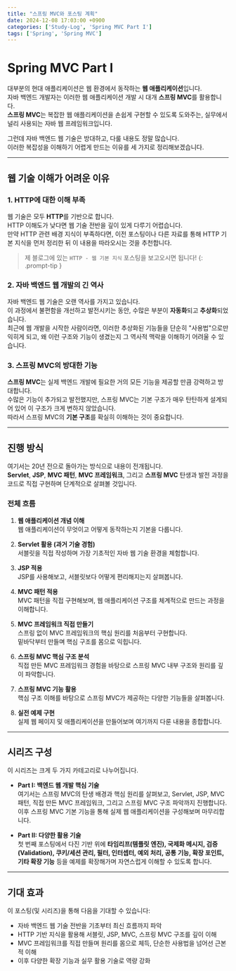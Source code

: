 ```yaml
---
title: "스프링 MVC와 포스팅 계획"
date: 2024-12-08 17:03:00 +0900
categories: ['Study-Log', 'Spring MVC Part I']
tags: ['Spring', 'Spring MVC']
---
```


# Spring MVC Part I

대부분의 현대 애플리케이션은 웹 환경에서 동작하는 **웹 애플리케이션**입니다.  
자바 백엔드 개발자는 이러한 웹 애플리케이션 개발 시 대개 **스프링 MVC**를 활용합니다.  
**스프링 MVC**는 복잡한 웹 애플리케이션을 손쉽게 구현할 수 있도록 도와주는, 실무에서 널리 사용되는 자바 웹 프레임워크입니다.

그런데 자바 백엔드 웹 기술은 방대하고, 다룰 내용도 정말 많습니다.  
이러한 복잡성을 이해하기 어렵게 만드는 이유를 세 가지로 정리해보겠습니다.

---

## 웹 기술 이해가 어려운 이유

### 1. HTTP에 대한 이해 부족
웹 기술은 모두 **HTTP**를 기반으로 합니다.  
HTTP 이해도가 낮다면 웹 기술 전반을 깊이 있게 다루기 어렵습니다.  
만약 HTTP 관련 배경 지식이 부족하다면, 이전 포스팅이나 다른 자료를 통해 HTTP 기본 지식을 먼저 정리한 뒤 이 내용을 따라오시는 것을 추천합니다.
> 제 블로그에 있는 `HTTP - 웹 기본 지식` 포스팅을 보고오시면 됩니다!
{: .prompt-tip }

### 2. 자바 백엔드 웹 개발의 긴 역사
자바 백엔드 웹 기술은 오랜 역사를 가지고 있습니다.  
이 과정에서 불편함을 개선하고 발전시키는 동안, 수많은 부분이 **자동화**되고 **추상화**되었습니다.  
최근에 웹 개발을 시작한 사람이라면, 이러한 추상화된 기능들을 단순히 "사용법"으로만 익히게 되고, 왜 이런 구조와 기능이 생겼는지 그 역사적 맥락을 이해하기 어려울 수 있습니다.

### 3. 스프링 MVC의 방대한 기능
**스프링 MVC**는 실제 백엔드 개발에 필요한 거의 모든 기능을 제공할 만큼 강력하고 방대합니다.  
수많은 기능이 추가되고 발전했지만, 스프링 MVC는 기본 구조가 매우 탄탄하게 설계되어 있어 이 구조가 크게 변하지 않았습니다.  
따라서 스프링 MVC의 **기본 구조**를 확실히 이해하는 것이 중요합니다.

---

## 진행 방식

여기서는 20년 전으로 돌아가는 방식으로 내용이 전개됩니다.  
**Servlet**, **JSP**, **MVC 패턴**, **MVC 프레임워크**, 그리고 **스프링 MVC** 탄생과 발전 과정을 코드로 직접 구현하며 단계적으로 살펴볼 것입니다.

### 전체 흐름
1. **웹 애플리케이션 개념 이해**  
   웹 애플리케이션이 무엇이고 어떻게 동작하는지 기본을 다룹니다.

2. **Servlet 활용 (과거 기술 경험)**  
   서블릿을 직접 작성하며 가장 기초적인 자바 웹 기술 환경을 체험합니다.

3. **JSP 적용**  
   JSP를 사용해보고, 서블릿보다 어떻게 편리해지는지 살펴봅니다.

4. **MVC 패턴 적용**  
   MVC 패턴을 직접 구현해보며, 웹 애플리케이션 구조를 체계적으로 만드는 과정을 이해합니다.

5. **MVC 프레임워크 직접 만들기**  
   스프링 없이 MVC 프레임워크의 핵심 원리를 처음부터 구현합니다.  
   밑바닥부터 만들며 핵심 구조를 몸으로 익힙니다.

6. **스프링 MVC 핵심 구조 분석**  
   직접 만든 MVC 프레임워크 경험을 바탕으로 스프링 MVC 내부 구조와 원리를 깊이 파악합니다.

7. **스프링 MVC 기능 활용**  
   핵심 구조 이해를 바탕으로 스프링 MVC가 제공하는 다양한 기능들을 살펴봅니다.

8. **실전 예제 구현**  
   실제 웹 페이지 및 애플리케이션을 만들어보며 여기까지 다룬 내용을 종합합니다.

---

## 시리즈 구성

이 시리즈는 크게 두 가지 카테고리로 나누어집니다.

- **Part I: 백엔드 웹 개발 핵심 기술**  
  여기서는 스프링 MVC의 탄생 배경과 핵심 원리를 살펴보고, Servlet, JSP, MVC 패턴, 직접 만든 MVC 프레임워크, 그리고 스프링 MVC 구조 파악까지 진행합니다.  
  이후 스프링 MVC 기본 기능을 통해 실제 웹 애플리케이션을 구성해보며 마무리합니다.

- **Part II: 다양한 활용 기술**  
  첫 번째 포스팅에서 다진 기반 위에 **타임리프(템플릿 엔진), 국제화 메시지, 검증(Validation), 쿠키/세션 관리, 필터, 인터셉터, 예외 처리, 공통 기능, 확장 포인트, 기타 확장 기능** 등을 예제를 확장해가며 자연스럽게 이해할 수 있도록 합니다.

---

## 기대 효과

이 포스팅(및 시리즈)을 통해 다음을 기대할 수 있습니다:

- 자바 백엔드 웹 기술 전반을 기초부터 최신 흐름까지 파악
- HTTP 기반 지식을 활용해 서블릿, JSP, MVC, 스프링 MVC 구조를 깊이 이해
- MVC 프레임워크를 직접 만들며 원리를 몸으로 체득, 단순한 사용법을 넘어선 근본적 이해
- 이후 다양한 확장 기능과 실무 활용 기술로 역량 강화
